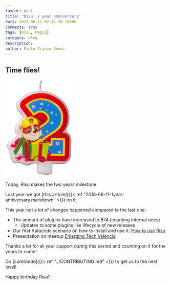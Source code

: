 ```yaml
---
layout: post
title: "Risu: 2 year anniversary"
date: 2019-06-11 07:45:38 +0200
comments: true
tags: [Risu, magui]
category: blog
description:
author: Pablo Iranzo Gómez
---
```


## Time flies!

![We're 2 year old](/images/2year.jpg)

Today, Risu makes the two years milestone.

Last year we got [this article]({{< ref "2018-06-11-1year-anniversary.markdown" >}}) on it.

This year not a lot of changes happened compared to the last one:

- The amount of plugins have increased to 874 (counting internal ones)
  - Updates to some plugins like lifecycle of new releases
- Our first Katacoda scenario on how to install and use it: [How to use Risu](https://www.katacoda.com/iranzo/scenarios/Risu)
- Presentation on meetup [Emerging Tech Valencia](https://www.meetup.com/es-ES/Emerging-Tech-Valencia/)

Thanks a lot for all your support during this period and counting on it for the years to come!

Do [contribute]({{< ref "../CONTRIBUTING.md" >}}) to get us to the next level!

Happy birthday Risu!!
